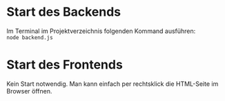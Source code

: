 # Start des Backends
Im Terminal im Projektverzeichnis folgenden Kommand ausführen: \
`node backend.js`

# Start des Frontends
Kein Start notwendig. Man kann einfach per rechtsklick die HTML-Seite im Browser öffnen.
